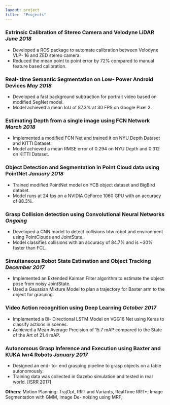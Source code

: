 ```yaml
---
layout: project
title:  "Projects"
---
```



### Extrinsic Calibration of Stereo Camera and Velodyne LiDAR *June 2018*
-  Developed a ROS package to automate calibration between Velodyne VLP- 16 and ZED stereo camera.
-  Reduced the mean point to point error by 72% compared to manual feature based calibration.

### Real- time Semantic Segmentation on Low- Power Android Devices *May 2018*
- Developed a fast background subtraction for portrait video based on modified SegNet model.
- Model achieved a mean IoU of 87.3% at 30 FPS on Google Pixel 2.

### Estimating Depth from a single image using FCN Network *March 2018*
- Implemented a modified FCN Net and trained it on NYU Depth Dataset and KITTI Dataset.
- Model achieved a mean RMSE error of 0.294 on NYU Depth and 0.312 on KITTI Dataset.

### Object Detection and Segmentation in Point Cloud data using PointNet *January 2018*
- Trained modified PointNet model on YCB object dataset and BigBird dataset.
- Model runs at 24 fps on a NVIDIA GeForce 1060 GPU with an accuracy of 88.3%.

### Grasp Collision detection using Convolutional Neural Networks *Ongoing*
- Developed a CNN model to detect collisions btw robot and environment using PointClouds and JointState.
- Model classifies collisions with an accuracy of 84.7% and is \~30% faster than FCL.

### Simultaneous Robot State Estimation and Object Tracking *December 2017*
- Implemented an Extended Kalman Filter algorithm to estimate the object pose from noisy JointState.
- Used a Gaussian Mixture Model to plan a trajectory for Baxter arm to the object for grasping.

### Video Action recognition using Deep Learning *October 2017*
- Implemented a Bi- Directional LSTM Model on VGG16 Net using Keras to classify actions in scenes.
- Achieved a Mean Average Precision of 15.7 mAP compared to the State of the Art of 21.4 mAP.

### Autonomous Grasp Inference and Execution using Baxter and KUKA lwr4 Robots *January 2017*
- Designed an end- to- end grasping pipeline to grasp objects on a table autonomously.
- Training data was collected in Gazebo simulation and tested in real world. [ISRR 2017]

**Others**: Motion Planning: TrajOpt, RRT and Variants, RealTime RRT*; Image Segmentation with GMM, Image De- noising using MRF;
